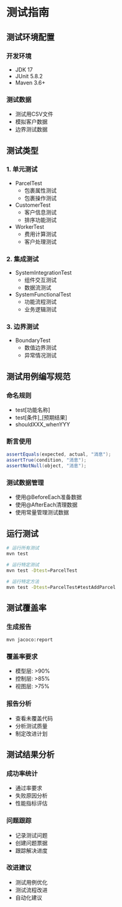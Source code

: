 # 测试指南

## 测试环境配置
### 开发环境
- JDK 17
- JUnit 5.8.2
- Maven 3.6+

### 测试数据
- 测试用CSV文件
- 模拟客户数据
- 边界测试数据

## 测试类型
### 1. 单元测试
- ParcelTest
  - 包裹属性测试
  - 包裹操作测试
- CustomerTest
  - 客户信息测试
  - 排序功能测试
- WorkerTest
  - 费用计算测试
  - 客户处理测试

### 2. 集成测试
- SystemIntegrationTest
  - 组件交互测试
  - 数据流测试
- SystemFunctionalTest
  - 功能流程测试
  - 业务逻辑测试

### 3. 边界测试
- BoundaryTest
  - 数值边界测试
  - 异常情况测试

## 测试用例编写规范
### 命名规则
- test[功能名称]
- test[条件]_[预期结果]
- shouldXXX_whenYYY

### 断言使用
```java
assertEquals(expected, actual, "消息");
assertTrue(condition, "消息");
assertNotNull(object, "消息");
```

### 测试数据管理
- 使用@BeforeEach准备数据
- 使用@AfterEach清理数据
- 使用常量管理测试数据

## 运行测试
```bash
# 运行所有测试
mvn test

# 运行特定测试
mvn test -Dtest=ParcelTest

# 运行特定方法
mvn test -Dtest=ParcelTest#testAddParcel
```

## 测试覆盖率
### 生成报告
```bash
mvn jacoco:report
```

### 覆盖率要求
- 模型层: >90%
- 控制层: >85%
- 视图层: >75%

### 报告分析
- 查看未覆盖代码
- 分析测试质量
- 制定改进计划

## 测试结果分析
### 成功率统计
- 通过率要求
- 失败原因分析
- 性能指标评估

### 问题跟踪
- 记录测试问题
- 创建问题票据
- 跟踪解决进度

### 改进建议
- 测试用例优化
- 测试流程改进
- 自动化建议 